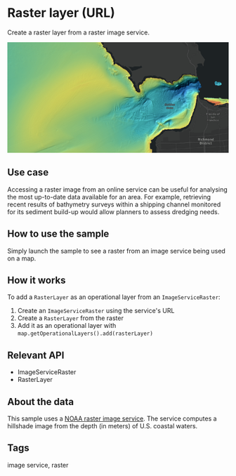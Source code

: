 # Raster layer (URL)

Create a raster layer from a raster image service.

![Image of raster layer URL](RasterLayerURL.png)

## Use case

Accessing a raster image from an online service can be useful for analysing the most up-to-date data available for an area. For example, retrieving recent results of bathymetry surveys within a shipping channel monitored for its sediment build-up would allow planners to assess dredging needs.

## How to use the sample

Simply launch the sample to see a raster from an image service being used on a map.

## How it works

To add a `RasterLayer` as an operational layer from an `ImageServiceRaster`:

1. Create an `ImageServiceRaster` using the service's URL
2. Create a `RasterLayer` from the raster
3. Add it as an operational layer with `map.getOperationalLayers().add(rasterLayer)`

## Relevant API

* ImageServiceRaster
* RasterLayer

## About the data

This sample uses a [NOAA raster image service](https://gis.ngdc.noaa.gov/arcgis/rest/services/bag_hillshades_subsets/ImageServer). The service computes a hillshade image from the depth (in meters) of U.S. coastal waters.

## Tags

image service, raster
